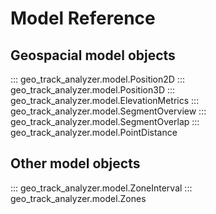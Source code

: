 # Model Reference

## Geospacial model objects

::: geo_track_analyzer.model.Position2D
::: geo_track_analyzer.model.Position3D
::: geo_track_analyzer.model.ElevationMetrics
::: geo_track_analyzer.model.SegmentOverview
::: geo_track_analyzer.model.SegmentOverlap
::: geo_track_analyzer.model.PointDistance

## Other model objects

::: geo_track_analyzer.model.ZoneInterval
::: geo_track_analyzer.model.Zones